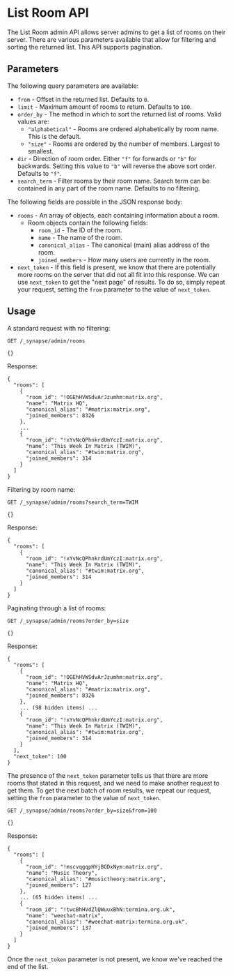 # List Room API

The List Room admin API allows server admins to get a list of rooms on their
server. There are various parameters available that allow for filtering and
sorting the returned list. This API supports pagination.

## Parameters

The following query parameters are available:

* `from` - Offset in the returned list. Defaults to `0`.
* `limit` - Maximum amount of rooms to return. Defaults to `100`.
* `order_by` - The method in which to sort the returned list of rooms. Valid values are:
  - `"alphabetical"` - Rooms are ordered alphabetically by room name. This is the default.
  - `"size"` - Rooms are ordered by the number of members. Largest to smallest.
* `dir` - Direction of room order. Either `"f"` for forwards or `"b"` for backwards. Setting
this value to `"b"` will reverse the above sort order. Defaults to `"f"`.
* `search_term` - Filter rooms by their room name. Search term can be contained in any
part of the room name. Defaults to no filtering.

The following fields are possible in the JSON response body:

* `rooms` - An array of objects, each containing information about a room.
  - Room objects contain the following fields:
    - `room_id` - The ID of the room.
    - `name` - The name of the room.
    - `canonical_alias` - The canonical (main) alias address of the room.
    - `joined_members` - How many users are currently in the room.
* `next_token` - If this field is present, we know that there are potentially
more rooms on the server that did not all fit into this response. We can use
`next_token` to get the "next page" of results. To do so, simply repeat your
request, setting the `from` parameter to the value of `next_token`.

## Usage

A standard request with no filtering:

```
GET /_synapse/admin/rooms

{}
```

Response:

```
{
  "rooms": [
    {
      "room_id": "!OGEhHVWSdvArJzumhm:matrix.org",
      "name": "Matrix HQ",
      "canonical_alias": "#matrix:matrix.org",
      "joined_members": 8326
    },
    ...
    {
      "room_id": "!xYvNcQPhnkrdUmYczI:matrix.org",
      "name": "This Week In Matrix (TWIM)",
      "canonical_alias": "#twim:matrix.org",
      "joined_members": 314
    }
  ]
}
```

Filtering by room name:

```
GET /_synapse/admin/rooms?search_term=TWIM

{}
```

Response:

```
{
  "rooms": [
    {
      "room_id": "!xYvNcQPhnkrdUmYczI:matrix.org",
      "name": "This Week In Matrix (TWIM)",
      "canonical_alias": "#twim:matrix.org",
      "joined_members": 314
    }
  ]
}
```

Paginating through a list of rooms:

```
GET /_synapse/admin/rooms?order_by=size

{}
```

Response:

```
{
  "rooms": [
    {
      "room_id": "!OGEhHVWSdvArJzumhm:matrix.org",
      "name": "Matrix HQ",
      "canonical_alias": "#matrix:matrix.org",
      "joined_members": 8326
    },
    ... (98 hidden items) ...
    {
      "room_id": "!xYvNcQPhnkrdUmYczI:matrix.org",
      "name": "This Week In Matrix (TWIM)",
      "canonical_alias": "#twim:matrix.org",
      "joined_members": 314
    }
  ],
  "next_token": 100
}
```

The presence of the `next_token` parameter tells us that there are more rooms that stated in
this request, and we need to make another request to get them. To get the next batch of room
results, we repeat our request, setting the `from` parameter to the value of `next_token`.

```
GET /_synapse/admin/rooms?order_by=size&from=100

{}
```

Response:

```
{
  "rooms": [
    {
      "room_id": "!mscvqgqpHYjBGDxNym:matrix.org",
      "name": "Music Theory",
      "canonical_alias": "#musictheory:matrix.org",
      "joined_members": 127
    },
    ... (65 hidden items) ...
    {
      "room_id": "!twcBhHVdZlQWuuxBhN:termina.org.uk",
      "name": "weechat-matrix",
      "canonical_alias": "#weechat-matrix:termina.org.uk",
      "joined_members": 137
    }
  ]
}
```

Once the `next_token` parameter is not present, we know we've reached the end of the list.
